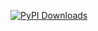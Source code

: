 <h1 align="center">
<!-- <img src="/images/logo/fitter.svg" width="300"> -->
</h1><br>

[![PyPI Downloads](https://img.shields.io/pypi/dm/interactive-fitter.svg?label=PyPI%20downloads)](
https://pypi.org/project/interactive-fitter/)

